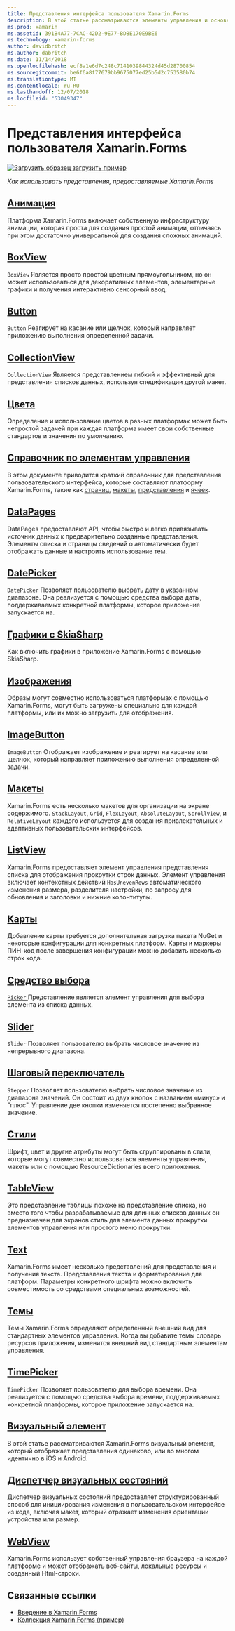 ```yaml
---
title: Представления интерфейса пользователя Xamarin.Forms
description: В этой статье рассматриваются элементы управления и основные понятия, которые могут быть использованы при создании пользовательского интерфейса в приложении Xamarin.Forms.
ms.prod: xamarin
ms.assetid: 391B4A77-7CAC-42D2-9E77-BD8E170E9BE6
ms.technology: xamarin-forms
author: davidbritch
ms.author: dabritch
ms.date: 11/14/2018
ms.openlocfilehash: ecf8a1e6d7c248c7141039844324d45d28700854
ms.sourcegitcommit: be6f6a8f77679bb9675077ed25b5d2c753580b74
ms.translationtype: MT
ms.contentlocale: ru-RU
ms.lasthandoff: 12/07/2018
ms.locfileid: "53049347"
---
```

# <a name="xamarinforms-user-interface-views"></a>Представления интерфейса пользователя Xamarin.Forms

[![Загрузить образец](~/media/shared/download.png) загрузить пример](https://developer.xamarin.com/samples/FormsGallery/)

_Как использовать представления, предоставляемые Xamarin.Forms_

## <a name="animationanimationindexmd"></a>[Анимация](animation/index.md)

Платформа Xamarin.Forms включает собственную инфраструктуру анимации, которая проста для создания простой анимации, отличаясь при этом достаточно универсальной для создания сложных анимаций.

## <a name="boxviewboxviewmd"></a>[BoxView](boxview.md)

`BoxView` Является просто простой цветным прямоугольником, но он может использоваться для декоративных элементов, элементарные графики и получения интерактивно сенсорный ввод.

## <a name="buttonbuttonmd"></a>[Button](button.md)

`Button` Реагирует на касание или щелчок, который направляет приложению выполнения определенной задачи.

## <a name="collectionviewcollectionviewmd"></a>[CollectionView](collectionview.md)

`CollectionView` Является представлением гибкий и эффективный для представления списков данных, используя спецификации другой макет.

## <a name="colorscolorsmd"></a>[Цвета](colors.md)

Определение и использование цветов в разных платформах может быть непростой задачей при каждая платформа имеет свои собственные стандартов и значения по умолчанию.

## <a name="controls-referencecontrolsindexmd"></a>[Справочник по элементам управления](controls/index.md)

В этом документе приводится краткий справочник для представления пользовательского интерфейса, которые составляют платформу Xamarin.Forms, такие как [страниц](~/xamarin-forms/user-interface/controls/pages.md), [макеты](~/xamarin-forms/user-interface/controls/layouts.md), [представления](~/xamarin-forms/user-interface/controls/views.md) и [ячеек](~/xamarin-forms/user-interface/controls/cells.md).

## <a name="datapagesdatapagesindexmd"></a>[DataPages](datapages/index.md)

DataPages предоставляют API, чтобы быстро и легко привязывать источник данных к предварительно созданные представления. Элементы списка и страницы сведений о автоматически будет отображать данные и настроить использование тем.

## <a name="datepickerdatepickermd"></a>[DatePicker](datepicker.md)

`DatePicker` Позволяет пользователю выбрать дату в указанном диапазоне. Она реализуется с помощью средства выбора даты, поддерживаемых конкретной платформы, которое приложение запускается на.

## <a name="graphics-with-skiasharpgraphicsskiasharpindexmd"></a>[Графики с SkiaSharp](graphics/skiasharp/index.md)

Как включить графики в приложение Xamarin.Forms с помощью SkiaSharp.

## <a name="imagesimagesmd"></a>[Изображения](images.md)

Образы могут совместно использоваться платформах с помощью Xamarin.Forms, могут быть загружены специально для каждой платформы, или их можно загрузить для отображения.

## <a name="imagebuttonimagebuttonmd"></a>[ImageButton](imagebutton.md)

`ImageButton` Отображает изображение и реагирует на касание или щелчок, который направляет приложению выполнения определенной задачи.

## <a name="layoutslayoutsindexmd"></a>[Макеты](layouts/index.md)

Xamarin.Forms есть несколько макетов для организации на экране содержимого. `StackLayout`, `Grid`, `FlexLayout`, `AbsoluteLayout`, `ScrollView`, и `RelativeLayout` каждого используется для создания привлекательных и адаптивных пользовательских интерфейсов.

## <a name="listviewlistviewindexmd"></a>[ListView](listview/index.md)

Xamarin.Forms предоставляет элемент управления представления списка для отображения прокрутки строк данных. Элемент управления включает контекстных действий `HasUnevenRows` автоматического изменения размера, разделителя настройки, по запросу для обновления и заголовки и нижние колонтитулы.

## <a name="mapsmapmd"></a>[Карты](map.md)

Добавление карты требуется дополнительная загрузка пакета NuGet и некоторые конфигурации для конкретных платформ. Карты и маркеры ПИН-код после завершения конфигурации можно добавить несколько строк кода.

## <a name="pickerpickerindexmd"></a>[Средство выбора](picker/index.md)

[ `Picker` ](xref:Xamarin.Forms.Picker) Представление является элемент управления для выбора элемента из списка данных.

## <a name="sliderslidermd"></a>[Slider](slider.md)

`Slider` Позволяет пользователю выбрать числовое значение из непрерывного диапазона.

## <a name="steppersteppermd"></a>[Шаговый переключатель](stepper.md)

`Stepper` Позволяет пользователю выбрать числовое значение из диапазона значений. Он состоит из двух кнопок с названием «минус» и "плюс". Управление две кнопки изменяется постепенно выбранное значение.

## <a name="stylesstylesindexmd"></a>[Стили](styles/index.md)

Шрифт, цвет и другие атрибуты могут быть сгруппированы в стили, которые могут совместно использоваться элементы управления, макеты или с помощью ResourceDictionaries всего приложения.

## <a name="tableviewtableviewmd"></a>[TableView](tableview.md)

Это представление таблицы похоже на представление списка, но вместо того чтобы разрабатываемые для длинных списков данных он предназначен для экранов стиль для элемента данных прокрутки элементов управления или простого меню прокрутки.

## <a name="texttextindexmd"></a>[Text](text/index.md)

Xamarin.Forms имеет несколько представлений для представления и получения текста. Представления текста и форматирование для платформ. Параметры конкретного шрифта можно включить совместимость со средствами специальных возможностей.

## <a name="themesthemesindexmd"></a>[Темы](themes/index.md)

Темы Xamarin.Forms определяют определенный внешний вид для стандартных элементов управления. Когда вы добавите темы словарь ресурсов приложения, изменится внешний вид стандартным элементам управления.

## <a name="timepickertimepickermd"></a>[TimePicker](timepicker.md)

`TimePicker` Позволяет пользователю для выбора времени. Она реализуется с помощью средства выбора времени, поддерживаемых конкретной платформы, которое приложение запускается на.

## <a name="visualvisualmd"></a>[Визуальный элемент](visual.md)

В этой статье рассматриваются Xamarin.Forms визуальный элемент, который отображает представления одинаково, или во многом идентично в iOS и Android.

## <a name="visual-state-managervisual-state-managermd"></a>[Диспетчер визуальных состояний](visual-state-manager.md)

Диспетчер визуальных состояний предоставляет структурированный способ для инициирования изменения в пользовательском интерфейсе из кода, включая макет, который отражает изменения ориентации устройства или размер.

## <a name="webviewwebviewmd"></a>[WebView](webview.md)

Xamarin.Forms использует собственный управления браузера на каждой платформе и может отображать веб-сайты, локальные ресурсы и созданный Html-строки.

## <a name="related-links"></a>Связанные ссылки

- [Введение в Xamarin.Forms](~/xamarin-forms/get-started/introduction-to-xamarin-forms.md)
- [Коллекция Xamarin.Forms (пример)](https://developer.xamarin.com/samples/FormsGallery/)
